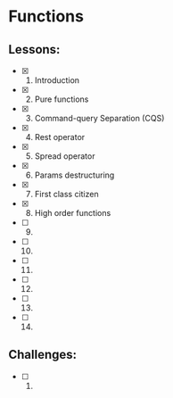 # Functions
## Lessons:
  - [x] 1. Introduction
  - [x] 2. Pure functions
  - [x] 3. Command-query Separation (CQS)
  - [x] 4. Rest operator
  - [x] 5. Spread operator
  - [x] 6. Params destructuring
  - [x] 7. First class citizen
  - [x] 8. High order functions
  - [ ] 9.
  - [ ] 10.
  - [ ] 11.
  - [ ] 12.
  - [ ] 13.
  - [ ] 14.
  
## Challenges:
  - [ ] 1. 
